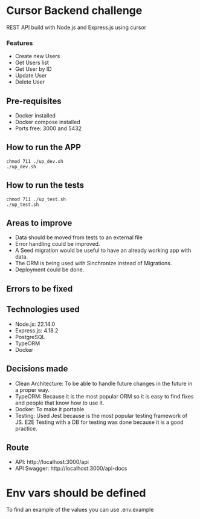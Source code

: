 # Cursor Backend challenge

REST API build with Node.js and Express.js using cursor

### Features

- Create new Users
- Get Users list
- Get User by ID
- Update User
- Delete User

## Pre-requisites
- Docker installed
- Docker compose installed
- Ports free: 3000 and 5432

## How to run the APP

```
chmod 711 ./up_dev.sh
./up_dev.sh
```

## How to run the tests

```
chmod 711 ./up_test.sh
./up_test.sh
```

## Areas to improve

- Data should be moved from tests to an external file
- Error handling could be improved.
- A Seed migration would be useful to have an already working app with data.
- The ORM is being used with Sinchronize instead of Migrations.
- Deployment could be done.

## Errors to be fixed

## Technologies used

- Node.js: 22.14.0
- Express.js: 4.18.2
- PostgreSQL
- TypeORM
- Docker

## Decisions made

- Clean Architecture: To be able to handle future changes in the future in a proper way.
- TypeORM: Because it is the most popular ORM so it is easy to find fixes and people that know how to use it.
- Docker: To make it portable
- Testing: Used Jest because is the most popular testing framework of JS. E2E Testing with a DB for testing was done because it is a good practice.

## Route

- API: http://localhost:3000/api
- API Swagger: http://localhost:3000/api-docs

# Env vars should be defined

To find an example of the values you can use .env.example